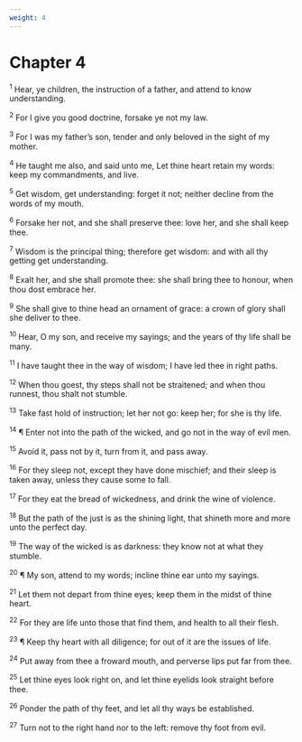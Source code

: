 ```yaml
---
weight: 4
---
```


# Chapter 4

<sup>1</sup> Hear, ye children, the instruction of a father, and attend to know understanding. 

<sup>2</sup> For I give you good doctrine, forsake ye not my law. 

<sup>3</sup> For I was my father’s son, tender and only beloved in the sight of my mother. 

<sup>4</sup> He taught me also, and said unto me, Let thine heart retain my words: keep my commandments, and live. 

<sup>5</sup> Get wisdom, get understanding: forget it not; neither decline from the words of my mouth. 

<sup>6</sup> Forsake her not, and she shall preserve thee: love her, and she shall keep thee. 

<sup>7</sup> Wisdom is the principal thing; therefore get wisdom: and with all thy getting get understanding. 

<sup>8</sup> Exalt her, and she shall promote thee: she shall bring thee to honour, when thou dost embrace her. 

<sup>9</sup> She shall give to thine head an ornament of grace: a crown of glory shall she deliver to thee. 

<sup>10</sup> Hear, O my son, and receive my sayings; and the years of thy life shall be many. 

<sup>11</sup> I have taught thee in the way of wisdom; I have led thee in right paths. 

<sup>12</sup> When thou goest, thy steps shall not be straitened; and when thou runnest, thou shalt not stumble. 

<sup>13</sup> Take fast hold of instruction; let her not go: keep her; for she is thy life. 

<sup>14</sup> ¶ Enter not into the path of the wicked, and go not in the way of evil men. 

<sup>15</sup> Avoid it, pass not by it, turn from it, and pass away. 

<sup>16</sup> For they sleep not, except they have done mischief; and their sleep is taken away, unless they cause some to fall. 

<sup>17</sup> For they eat the bread of wickedness, and drink the wine of violence. 

<sup>18</sup> But the path of the just is as the shining light, that shineth more and more unto the perfect day. 

<sup>19</sup> The way of the wicked is as darkness: they know not at what they stumble. 

<sup>20</sup> ¶ My son, attend to my words; incline thine ear unto my sayings. 

<sup>21</sup> Let them not depart from thine eyes; keep them in the midst of thine heart. 

<sup>22</sup> For they are life unto those that find them, and health to all their flesh. 

<sup>23</sup> ¶ Keep thy heart with all diligence; for out of it are the issues of life. 

<sup>24</sup> Put away from thee a froward mouth, and perverse lips put far from thee. 

<sup>25</sup> Let thine eyes look right on, and let thine eyelids look straight before thee. 

<sup>26</sup> Ponder the path of thy feet, and let all thy ways be established. 

<sup>27</sup> Turn not to the right hand nor to the left: remove thy foot from evil. 


